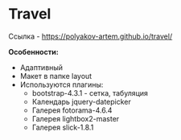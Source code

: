 # Travel
Ссылка - <https://polyakov-artem.github.io/travel/>

**Особенности:**
- Адаптивный
- Макет в папке layout
- Используются плагины:
  - bootstrap-4.3.1 - сетка, табуляция
  - Календарь jquery-datepicker
  - Галерея fotorama-4.6.4
  - Галерея lightbox2-master
  - Галерея slick-1.8.1
